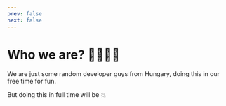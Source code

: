 ```yaml
---
prev: false
next: false
---
```

# Who we are? 👩‍💻👨‍💻

We are just some random developer guys from Hungary, doing this in our free time for fun.
<div class="text-center text-3xl py-10">But doing this in full time will be 💥</div>
